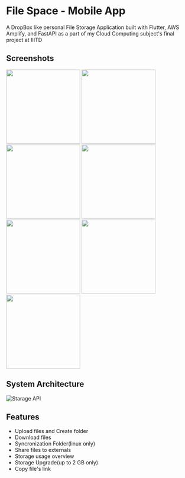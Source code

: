 
# File Space - Mobile App

A DropBox like personal File Storage Application built with Flutter, AWS Amplify, and FastAPI as a part of my Cloud Computing subject's final project at IIITD

## Screenshots
<p float="left">
  <img src="https://user-images.githubusercontent.com/42675180/209074835-52edbca5-c9b7-40d4-aebc-8f91b03621a4.jpeg" width="200"/>
  <img src="https://user-images.githubusercontent.com/42675180/209074830-67632ea3-e81b-4464-965c-98c24c38636d.jpeg" width="200" />
  <img src="https://user-images.githubusercontent.com/42675180/209074857-73c233dd-8379-452f-9b3e-4f8212ae848a.jpeg" width="200"/>
  <img src="https://user-images.githubusercontent.com/42675180/209074870-b326a17e-6265-48fb-b982-71954137f1cb.jpeg" width="200"/>
  <img src="https://user-images.githubusercontent.com/42675180/209074887-daf11660-0d0a-4183-be4e-527b7d20a980.jpeg"  width="200"/>
  <img src="https://user-images.githubusercontent.com/42675180/209074902-fdc5fb40-fc10-4c42-972a-990fc581c8a9.jpeg" width="200"/>
  <img src="https://user-images.githubusercontent.com/42675180/209074917-00d98dd1-d677-4b16-b8cb-e45e634b57be.jpeg" width="200"/>
</p>



## System Architecture

![Starage API](https://user-images.githubusercontent.com/42675180/208769751-006941f7-8449-4a42-929a-bdf1f637203c.jpg)

## Features

- Upload files and Create folder
- Download files
- Syncronization Folder(linux only)
- Share files to externals
- Storage usage overview
- Storage Upgrade(up to 2 GB only)
- Copy file's link
